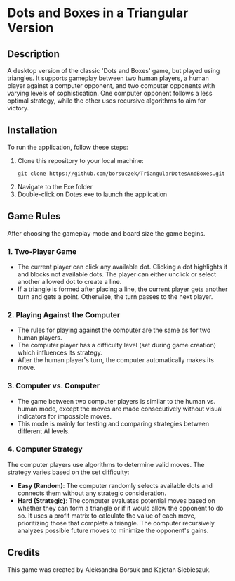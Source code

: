 # Dots and Boxes in a Triangular Version

## Description
A desktop version of the classic 'Dots and Boxes' game, but played using triangles. It supports gameplay between two human players, a human player against a computer opponent, and two computer opponents with varying levels of sophistication. One computer opponent follows a less optimal strategy, while the other uses recursive algorithms to aim for victory.

## Installation

To run the application, follow these steps:

1. Clone this repository to your local machine:
   ```
   git clone https://github.com/borsuczek/TriangularDotesAndBoxes.git
   ```
2. Navigate to the Exe folder
3. Double-click on Dotes.exe to launch the application

## Game Rules
After choosing the gameplay mode and board size the game begins.

### 1. Two-Player Game
- The current player can click any available dot. Clicking a dot highlights it and blocks not available dots. The player can either unclick or select another allowed dot to create a line.
- If a triangle is formed after placing a line, the current player gets another turn and gets a point. Otherwise, the turn passes to the next player.

### 2. Playing Against the Computer
- The rules for playing against the computer are the same as for two human players.
- The computer player has a difficulty level (set during game creation) which influences its strategy.
- After the human player's turn, the computer automatically makes its move.

### 3. Computer vs. Computer
- The game between two computer players is similar to the human vs. human mode, except the moves are made consecutively without visual indicators for impossible moves.
- This mode is mainly for testing and comparing strategies between different AI levels.

### 4. Computer Strategy
The computer players use algorithms to determine valid moves. The strategy varies based on the set difficulty:

- **Easy (Random)**: The computer randomly selects available dots and connects them without any strategic consideration.
- **Hard (Strategic)**: The computer evaluates potential moves based on whether they can form a triangle or if it would allow the opponent to do so. It uses a profit matrix to calculate the value of each move, prioritizing those that complete a triangle. The computer recursively analyzes possible future moves to minimize the opponent's gains.

## Credits
This game was created by Aleksandra Borsuk and Kajetan Siebieszuk.

